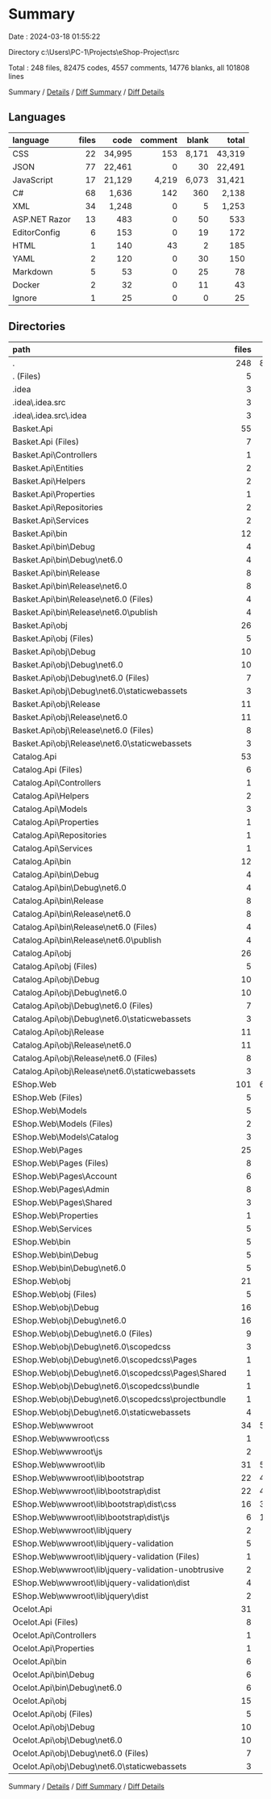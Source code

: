# Summary

Date : 2024-03-18 01:55:22

Directory c:\\Users\\PC-1\\Projects\\eShop-Project\\src

Total : 248 files,  82475 codes, 4557 comments, 14776 blanks, all 101808 lines

Summary / [Details](details.md) / [Diff Summary](diff.md) / [Diff Details](diff-details.md)

## Languages
| language | files | code | comment | blank | total |
| :--- | ---: | ---: | ---: | ---: | ---: |
| CSS | 22 | 34,995 | 153 | 8,171 | 43,319 |
| JSON | 77 | 22,461 | 0 | 30 | 22,491 |
| JavaScript | 17 | 21,129 | 4,219 | 6,073 | 31,421 |
| C# | 68 | 1,636 | 142 | 360 | 2,138 |
| XML | 34 | 1,248 | 0 | 5 | 1,253 |
| ASP.NET Razor | 13 | 483 | 0 | 50 | 533 |
| EditorConfig | 6 | 153 | 0 | 19 | 172 |
| HTML | 1 | 140 | 43 | 2 | 185 |
| YAML | 2 | 120 | 0 | 30 | 150 |
| Markdown | 5 | 53 | 0 | 25 | 78 |
| Docker | 2 | 32 | 0 | 11 | 43 |
| Ignore | 1 | 25 | 0 | 0 | 25 |

## Directories
| path | files | code | comment | blank | total |
| :--- | ---: | ---: | ---: | ---: | ---: |
| . | 248 | 82,475 | 4,557 | 14,776 | 101,808 |
| . (Files) | 5 | 289 | 43 | 36 | 368 |
| .idea | 3 | 20 | 0 | 0 | 20 |
| .idea\\.idea.src | 3 | 20 | 0 | 0 | 20 |
| .idea\\.idea.src\\.idea | 3 | 20 | 0 | 0 | 20 |
| Basket.Api | 55 | 8,030 | 44 | 97 | 8,171 |
| Basket.Api (Files) | 7 | 143 | 0 | 21 | 164 |
| Basket.Api\\Controllers | 1 | 30 | 0 | 8 | 38 |
| Basket.Api\\Entities | 2 | 35 | 1 | 3 | 39 |
| Basket.Api\\Helpers | 2 | 48 | 3 | 10 | 61 |
| Basket.Api\\Properties | 1 | 31 | 0 | 1 | 32 |
| Basket.Api\\Repositories | 2 | 38 | 0 | 15 | 53 |
| Basket.Api\\Services | 2 | 50 | 0 | 9 | 59 |
| Basket.Api\\bin | 12 | 3,373 | 0 | 4 | 3,377 |
| Basket.Api\\bin\\Debug | 4 | 1,121 | 0 | 2 | 1,123 |
| Basket.Api\\bin\\Debug\\net6.0 | 4 | 1,121 | 0 | 2 | 1,123 |
| Basket.Api\\bin\\Release | 8 | 2,252 | 0 | 2 | 2,254 |
| Basket.Api\\bin\\Release\\net6.0 | 8 | 2,252 | 0 | 2 | 2,254 |
| Basket.Api\\bin\\Release\\net6.0 (Files) | 4 | 1,126 | 0 | 1 | 1,127 |
| Basket.Api\\bin\\Release\\net6.0\\publish | 4 | 1,126 | 0 | 1 | 1,127 |
| Basket.Api\\obj | 26 | 4,282 | 40 | 26 | 4,348 |
| Basket.Api\\obj (Files) | 5 | 4,129 | 0 | 0 | 4,129 |
| Basket.Api\\obj\\Debug | 10 | 71 | 20 | 13 | 104 |
| Basket.Api\\obj\\Debug\\net6.0 | 10 | 71 | 20 | 13 | 104 |
| Basket.Api\\obj\\Debug\\net6.0 (Files) | 7 | 62 | 20 | 13 | 95 |
| Basket.Api\\obj\\Debug\\net6.0\\staticwebassets | 3 | 9 | 0 | 0 | 9 |
| Basket.Api\\obj\\Release | 11 | 82 | 20 | 13 | 115 |
| Basket.Api\\obj\\Release\\net6.0 | 11 | 82 | 20 | 13 | 115 |
| Basket.Api\\obj\\Release\\net6.0 (Files) | 8 | 73 | 20 | 13 | 106 |
| Basket.Api\\obj\\Release\\net6.0\\staticwebassets | 3 | 9 | 0 | 0 | 9 |
| Catalog.Api | 53 | 9,868 | 49 | 160 | 10,077 |
| Catalog.Api (Files) | 6 | 114 | 0 | 22 | 136 |
| Catalog.Api\\Controllers | 1 | 265 | 7 | 43 | 315 |
| Catalog.Api\\Helpers | 2 | 73 | 1 | 12 | 86 |
| Catalog.Api\\Models | 3 | 54 | 0 | 15 | 69 |
| Catalog.Api\\Properties | 1 | 31 | 0 | 1 | 32 |
| Catalog.Api\\Repositories | 1 | 197 | 1 | 33 | 231 |
| Catalog.Api\\Services | 1 | 12 | 0 | 2 | 14 |
| Catalog.Api\\bin | 12 | 3,953 | 0 | 6 | 3,959 |
| Catalog.Api\\bin\\Debug | 4 | 1,317 | 0 | 2 | 1,319 |
| Catalog.Api\\bin\\Debug\\net6.0 | 4 | 1,317 | 0 | 2 | 1,319 |
| Catalog.Api\\bin\\Release | 8 | 2,636 | 0 | 4 | 2,640 |
| Catalog.Api\\bin\\Release\\net6.0 | 8 | 2,636 | 0 | 4 | 2,640 |
| Catalog.Api\\bin\\Release\\net6.0 (Files) | 4 | 1,318 | 0 | 2 | 1,320 |
| Catalog.Api\\bin\\Release\\net6.0\\publish | 4 | 1,318 | 0 | 2 | 1,320 |
| Catalog.Api\\obj | 26 | 5,169 | 40 | 26 | 5,235 |
| Catalog.Api\\obj (Files) | 5 | 5,016 | 0 | 0 | 5,016 |
| Catalog.Api\\obj\\Debug | 10 | 71 | 20 | 13 | 104 |
| Catalog.Api\\obj\\Debug\\net6.0 | 10 | 71 | 20 | 13 | 104 |
| Catalog.Api\\obj\\Debug\\net6.0 (Files) | 7 | 62 | 20 | 13 | 95 |
| Catalog.Api\\obj\\Debug\\net6.0\\staticwebassets | 3 | 9 | 0 | 0 | 9 |
| Catalog.Api\\obj\\Release | 11 | 82 | 20 | 13 | 115 |
| Catalog.Api\\obj\\Release\\net6.0 | 11 | 82 | 20 | 13 | 115 |
| Catalog.Api\\obj\\Release\\net6.0 (Files) | 8 | 73 | 20 | 13 | 106 |
| Catalog.Api\\obj\\Release\\net6.0\\staticwebassets | 3 | 9 | 0 | 0 | 9 |
| EShop.Web | 101 | 61,814 | 4,401 | 14,432 | 80,647 |
| EShop.Web (Files) | 5 | 82 | 0 | 19 | 101 |
| EShop.Web\\Models | 5 | 64 | 0 | 9 | 73 |
| EShop.Web\\Models (Files) | 2 | 20 | 0 | 3 | 23 |
| EShop.Web\\Models\\Catalog | 3 | 44 | 0 | 6 | 50 |
| EShop.Web\\Pages | 25 | 774 | 5 | 112 | 891 |
| EShop.Web\\Pages (Files) | 8 | 147 | 0 | 36 | 183 |
| EShop.Web\\Pages\\Account | 6 | 88 | 0 | 23 | 111 |
| EShop.Web\\Pages\\Admin | 8 | 405 | 3 | 33 | 441 |
| EShop.Web\\Pages\\Shared | 3 | 134 | 2 | 20 | 156 |
| EShop.Web\\Properties | 1 | 28 | 0 | 1 | 29 |
| EShop.Web\\Services | 5 | 171 | 9 | 27 | 207 |
| EShop.Web\\bin | 5 | 507 | 0 | 2 | 509 |
| EShop.Web\\bin\\Debug | 5 | 507 | 0 | 2 | 509 |
| EShop.Web\\bin\\Debug\\net6.0 | 5 | 507 | 0 | 2 | 509 |
| EShop.Web\\obj | 21 | 4,257 | 28 | 52 | 4,337 |
| EShop.Web\\obj (Files) | 5 | 1,560 | 0 | 0 | 1,560 |
| EShop.Web\\obj\\Debug | 16 | 2,697 | 28 | 52 | 2,777 |
| EShop.Web\\obj\\Debug\\net6.0 | 16 | 2,697 | 28 | 52 | 2,777 |
| EShop.Web\\obj\\Debug\\net6.0 (Files) | 9 | 1,578 | 20 | 26 | 1,624 |
| EShop.Web\\obj\\Debug\\net6.0\\scopedcss | 3 | 114 | 8 | 26 | 148 |
| EShop.Web\\obj\\Debug\\net6.0\\scopedcss\\Pages | 1 | 38 | 2 | 8 | 48 |
| EShop.Web\\obj\\Debug\\net6.0\\scopedcss\\Pages\\Shared | 1 | 38 | 2 | 8 | 48 |
| EShop.Web\\obj\\Debug\\net6.0\\scopedcss\\bundle | 1 | 38 | 3 | 9 | 50 |
| EShop.Web\\obj\\Debug\\net6.0\\scopedcss\\projectbundle | 1 | 38 | 3 | 9 | 50 |
| EShop.Web\\obj\\Debug\\net6.0\\staticwebassets | 4 | 1,005 | 0 | 0 | 1,005 |
| EShop.Web\\wwwroot | 34 | 55,931 | 4,359 | 14,210 | 74,500 |
| EShop.Web\\wwwroot\\css | 1 | 49 | 7 | 11 | 67 |
| EShop.Web\\wwwroot\\js | 2 | 47 | 12 | 5 | 64 |
| EShop.Web\\wwwroot\\lib | 31 | 55,835 | 4,340 | 14,194 | 74,369 |
| EShop.Web\\wwwroot\\lib\\bootstrap | 22 | 46,506 | 1,734 | 11,610 | 59,850 |
| EShop.Web\\wwwroot\\lib\\bootstrap\\dist | 22 | 46,506 | 1,734 | 11,610 | 59,850 |
| EShop.Web\\wwwroot\\lib\\bootstrap\\dist\\css | 16 | 34,782 | 136 | 8,125 | 43,043 |
| EShop.Web\\wwwroot\\lib\\bootstrap\\dist\\js | 6 | 11,724 | 1,598 | 3,485 | 16,807 |
| EShop.Web\\wwwroot\\lib\\jquery | 2 | 6,907 | 1,891 | 2,078 | 10,876 |
| EShop.Web\\wwwroot\\lib\\jquery-validation | 5 | 2,115 | 638 | 451 | 3,204 |
| EShop.Web\\wwwroot\\lib\\jquery-validation (Files) | 1 | 18 | 0 | 5 | 23 |
| EShop.Web\\wwwroot\\lib\\jquery-validation-unobtrusive | 2 | 307 | 77 | 55 | 439 |
| EShop.Web\\wwwroot\\lib\\jquery-validation\\dist | 4 | 2,097 | 638 | 446 | 3,181 |
| EShop.Web\\wwwroot\\lib\\jquery\\dist | 2 | 6,907 | 1,891 | 2,078 | 10,876 |
| Ocelot.Api | 31 | 2,454 | 20 | 51 | 2,525 |
| Ocelot.Api (Files) | 8 | 417 | 0 | 27 | 444 |
| Ocelot.Api\\Controllers | 1 | 27 | 0 | 6 | 33 |
| Ocelot.Api\\Properties | 1 | 31 | 0 | 1 | 32 |
| Ocelot.Api\\bin | 6 | 671 | 0 | 4 | 675 |
| Ocelot.Api\\bin\\Debug | 6 | 671 | 0 | 4 | 675 |
| Ocelot.Api\\bin\\Debug\\net6.0 | 6 | 671 | 0 | 4 | 675 |
| Ocelot.Api\\obj | 15 | 1,308 | 20 | 13 | 1,341 |
| Ocelot.Api\\obj (Files) | 5 | 1,236 | 0 | 0 | 1,236 |
| Ocelot.Api\\obj\\Debug | 10 | 72 | 20 | 13 | 105 |
| Ocelot.Api\\obj\\Debug\\net6.0 | 10 | 72 | 20 | 13 | 105 |
| Ocelot.Api\\obj\\Debug\\net6.0 (Files) | 7 | 63 | 20 | 13 | 96 |
| Ocelot.Api\\obj\\Debug\\net6.0\\staticwebassets | 3 | 9 | 0 | 0 | 9 |

Summary / [Details](details.md) / [Diff Summary](diff.md) / [Diff Details](diff-details.md)